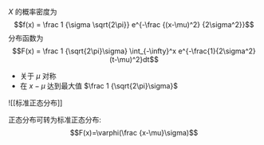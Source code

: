 $X$ 的概率密度为 $$f(x) = \frac 1 {\sigma \sqrt{2\pi}} e^{-\frac {(x-\mu)^2} {2\sigma^2}}$$ 分布函数为 $$F(x) = \frac 1 {\sqrt{2\pi}\sigma} \int_{-\infty}^x e^{-\frac{1}{2\sigma^2}(t-\mu)^2}dt$$
- 关于 $\mu$ 对称
- 在 $x-\mu$ 达到最大值 $\frac 1 {\sqrt{2\pi}\sigma}$

![[标准正态分布]]

正态分布可转为标准正态分布: 
$$F(x)=\varphi(\frac {x-\mu}\sigma)$$
